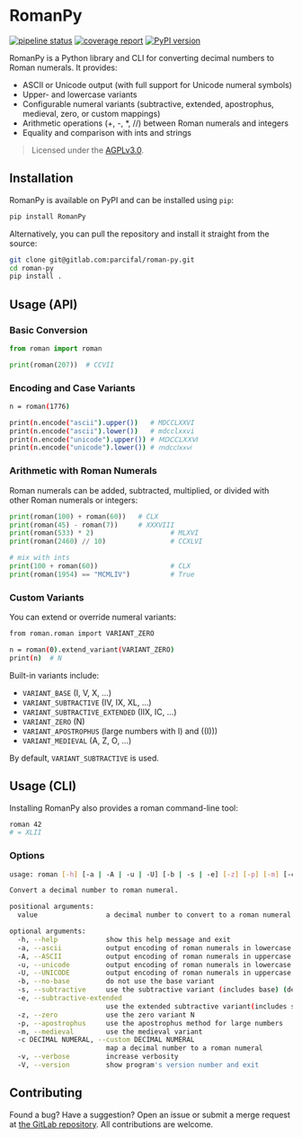 # RomanPy

[![pipeline status](https://gitlab.com/parcifal/roman-py/badges/master/pipeline.svg)](https://gitlab.com/parcifal/roman-py/-/pipelines)
[![coverage report](https://gitlab.com/parcifal/roman-py/badges/master/coverage.svg)](https://gitlab.com/parcifal/roman-py/-/commits/master)
[![PyPI version](https://img.shields.io/pypi/v/RomanPy)][pypi]

RomanPy is a Python library and CLI for converting decimal numbers to Roman 
numerals. It provides:

 - ASCII or Unicode output (with full support for Unicode numeral symbols)
 - Upper- and lowercase variants
 - Configurable numeral variants (subtractive, extended, apostrophus, medieval,
   zero, or custom mappings)
 - Arithmetic operations (+, -, *, //) between Roman numerals and integers
 - Equality and comparison with ints and strings

> Licensed under the [AGPLv3.0](LICENSE).

## Installation

RomanPy is available on PyPI and can be installed using `pip`:

```bash
pip install RomanPy
```

Alternatively, you can pull the repository and install it straight from the 
source:

```bash
git clone git@gitlab.com:parcifal/roman-py.git
cd roman-py
pip install .
```

## Usage (API)

### Basic Conversion

```python
from roman import roman

print(roman(207))  # CCVII
```

### Encoding and Case Variants

```bash
n = roman(1776)

print(n.encode("ascii").upper())   # MDCCLXXVI
print(n.encode("ascii").lower())   # mdcclxxvi
print(n.encode("unicode").upper()) # ⅯⅮⅭⅭⅬⅩⅩⅥ
print(n.encode("unicode").lower()) # ⅿⅾⅽⅽⅼⅹⅹⅵ
```

### Arithmetic with Roman Numerals

Roman numerals can be added, subtracted, multiplied, or divided with  
other Roman numerals or integers:

```python
print(roman(100) + roman(60))   # CLX
print(roman(45) - roman(7))     # XXXVIII
print(roman(533) * 2)                   # MLXVI
print(roman(2460) // 10)                # CCXLVI

# mix with ints
print(100 + roman(60))                  # CLX
print(roman(1954) == "MCMLIV")          # True
```

### Custom Variants

You can extend or override numeral variants:

```bash
from roman.roman import VARIANT_ZERO

n = roman(0).extend_variant(VARIANT_ZERO)
print(n)  # N
```

Built-in variants include:

 - `VARIANT_BASE` (I, V, X, …)
 - `VARIANT_SUBTRACTIVE` (IV, IX, XL, …)
 - `VARIANT_SUBTRACTIVE_EXTENDED` (IIX, IC, …)
 - `VARIANT_ZERO` (N)
 - `VARIANT_APOSTROPHUS` (large numbers with I) and ((I)))
 - `VARIANT_MEDIEVAL` (A, Z, O, …)

By default, `VARIANT_SUBTRACTIVE` is used.

## Usage (CLI)

Installing RomanPy also provides a roman command-line tool:

```bash
roman 42
# = XLII
```

### Options

```bash
usage: roman [-h] [-a | -A | -u | -U] [-b | -s | -e] [-z] [-p] [-m] [-c DECIMAL NUMERAL] [-v] [-V] value

Convert a decimal number to roman numeral.

positional arguments:
  value                 a decimal number to convert to a roman numeral

optional arguments:
  -h, --help            show this help message and exit
  -a, --ascii           output encoding of roman numerals in lowercase ascii
  -A, --ASCII           output encoding of roman numerals in uppercase ascii (default)
  -u, --unicode         output encoding of roman numerals in lowercase unicode
  -U, --UNICODE         output encoding of roman numerals in uppercase unicode
  -b, --no-base         do not use the base variant
  -s, --subtractive     use the subtractive variant (includes base) (default)
  -e, --subtractive-extended
                        use the extended subtractive variant(includes subtractive)
  -z, --zero            use the zero variant N
  -p, --apostrophus     use the apostrophus method for large numbers
  -m, --medieval        use the medieval variant
  -c DECIMAL NUMERAL, --custom DECIMAL NUMERAL
                        map a decimal number to a roman numeral
  -v, --verbose         increase verbosity
  -V, --version         show program's version number and exit
```

## Contributing

Found a bug? Have a suggestion? Open an issue or submit a merge request at 
[the GitLab repository](https://gitlab.com/parcifal/roman-py). All 
contributions are welcome.

[pypi]: https://pypi.org/project/RomanPy/
